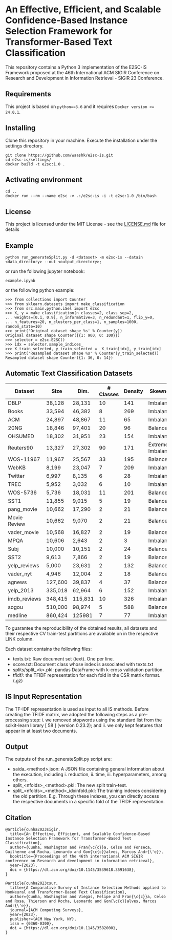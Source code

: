 # An Effective, Efficient, and Scalable Confidence-Based Instance Selection Framework for Transformer-Based Text Classification

This repository contains a Python 3 implementation of the E2SC-IS Framework proposed at the 46th International ACM SIGIR Conference on Research and Development in Information Retrieval - SIGIR 23 Conference.

## Requirements

This project is based on ```python==3.6``` and it requires ```Docker version >= 24.0.1```.

## Installing

Clone this repository in your machine. Execute the installation under the settings directory.

```
git clone https://github.com/waashk/e2sc-is.git
cd e2sc-is/settings/
docker build -t e2sc:1.0 .
```

## Activating environment

```
cd ..
docker run --rm --name e2sc -v .:/e2sc-is -i -t e2sc:1.0 /bin/bash
```

## License

This project is licensed under the MIT License - see the [LICENSE.md](LICENSE.md) file for details

## Example 

```
python run_generateSplit.py -d <dataset> -m e2sc-is --datain <data_directory> --out <output_directory>;
```

or run the following jupyter notebook:

```
example.ipynb
```

or the following python example:

```
>>> from collections import Counter
>>> from sklearn.datasets import make_classification
>>> from src.main.python.iSel import e2sc
>>> X, y = make_classification(n_classes=2, class_sep=2,
... weights=[0.1, 0.9], n_informative=3, n_redundant=1, flip_y=0,
... n_features=20, n_clusters_per_class=1, n_samples=1000, random_state=10)
>>> print('Original dataset shape %s' % Counter(y))
Original dataset shape Counter({{1: 900, 0: 100}})
>>> selector = e2sc.E2SC()
>>> idx = selector.sample_indices_
>>> X_train_selected, y_train_selected =  X_train[idx], y_train[idx]
>>> print('Resampled dataset shape %s' % Counter(y_train_selected))
Resampled dataset shape Counter({1: 36, 0: 14})
```

## Automatic Text Classification Datasets

| **Dataset**  | **Size** | **Dim.** | **# Classes** | **Density** | **Skewness**         | **Link**                                       |
|--------------|----------|----------|---------------|-------------|----------------------|------------------------------------------------|
| DBLP         | 38,128   | 28,131   | 10            | 141         | Imbalanced           | [LINK](https://doi.org/10.5281/zenodo.7555264) |
| Books        | 33,594   | 46,382   | 8             | 269         | Imbalanced           | [LINK](https://doi.org/10.5281/zenodo.7555256) |
| ACM          | 24,897   | 48,867   | 11            | 65          | Imbalanced           | [LINK](https://doi.org/10.5281/zenodo.7555249) |
| 20NG         | 18,846   | 97,401   | 20            | 96          | Balanced             | [LINK](https://doi.org/10.5281/zenodo.7555237) |
| OHSUMED      | 18,302   | 31,951   | 23            | 154         | Imbalanced           | [LINK](https://doi.org/10.5281/zenodo.7555276) |
| Reuters90    | 13,327   | 27,302   | 90            | 171         | Extremely Imbalanced | [LINK](https://doi.org/10.5281/zenodo.7555298) |
| WOS-11967    | 11,967   | 25,567   | 33            | 195         | Balanced             | [LINK](https://doi.org/10.5281/zenodo.7555385) |
| WebKB        | 8,199    | 23,047   | 7             | 209         | Imbalanced           | [LINK](https://doi.org/10.5281/zenodo.7555368) |
| Twitter      | 6,997    | 8,135    | 6             | 28          | Imbalanced           | [LINK](https://doi.org/10.5281/zenodo.7554707) |
| TREC         | 5,952    | 3,032    | 6             | 10          | Imbalanced           | [LINK](https://doi.org/10.5281/zenodo.7555342) |
| WOS-5736     | 5,736    | 18,031   | 11            | 201         | Balanced             | [LINK](https://doi.org/10.5281/zenodo.7555379) |
| SST1         | 11,855   | 9,015    | 5             | 19          | Balanced             | [LINK](https://doi.org/10.5281/zenodo.7555319) |
| pang_movie   | 10,662   | 17,290   | 2             | 21          | Balanced             | [LINK](https://doi.org/10.5281/zenodo.7555283) |
| Movie Review | 10,662   | 9,070    | 2             | 21          | Balanced             | [LINK](https://doi.org/10.5281/zenodo.7555273) |
| vader_movie  | 10,568   | 16,827   | 2             | 19          | Balanced             | [LINK](https://doi.org/10.5281/zenodo.7555354) |
| MPQA         | 10,606   | 2,643    | 2             | 3           | Imbalanced           | [LINK](https://doi.org/10.5281/zenodo.7555268) |
| Subj         | 10,000   | 10,151   | 2             | 24          | Balanced             | [LINK](https://doi.org/10.5281/zenodo.7555339) |
| SST2         | 9,613    | 7,866    | 2             | 19          | Balanced             | [LINK](https://doi.org/10.5281/zenodo.7555310) |
| yelp_reviews | 5,000    | 23,631   | 2             | 132         | Balanced             | [LINK](https://doi.org/10.5281/zenodo.7555396) |
| vader_nyt    | 4,946    | 12,004   | 2             | 18          | Balanced             | [LINK](https://doi.org/10.5281/zenodo.7555361) |
| agnews       | 127,600  | 39,837   | 4             | 37          | Balanced             | [LINK](https://doi.org/10.5281/zenodo.7555424) |
| yelp_2013    | 335,018  | 62,964   | 6             | 152         | Imbalanced           | [LINK](https://doi.org/10.5281/zenodo.7555898) |
| imdb_reviews | 348,415  | 115,831  | 10            | 326         | Imbalanced           | [LINK](https://doi.org/10.5281/zenodo.7555547) |
| sogou        | 510,000  | 98,974   | 5             | 588         | Balanced             | [LINK](https://doi.org/10.5281/zenodo.5259056) |
| medline      | 860,424  | 125981   | 7             | 77          | Imbalanced           | [LINK](https://doi.org/10.5281/zenodo.7555820) |

To guarantee the reproducibility of the obtained results, all datasets and their respective CV train-test partitions are available on in the respective LINK column.

Each dataset contains the following files:
- texts.txt: Raw document set (text). One per line.
- score.txt: Document class whose index is associated with texts.txt
- splits/split_\<k\>.pkl:  pandas DataFrame with k-cross validation partition.
- tfidf/: the TFIDF representation for each fold in the CSR matrix format. (.gz)

## IS Input Representation 

The TF-IDF representation is used as input to all IS methods. Before creating the TFIDF matrix, we adopted the following steps as a pre-processing step: i. we removed stopwords using the standard list from the scikit-learn library [ 58 ] (version 0.23.2); and ii. we only kept features that appear in at least two documents.

## Output

The outputs of the run_generateSplit.py script are:

- saida_\<method\>.json: A JSON file containing general information about the execution, including i. reduction, ii. time, iii. hyperparameters, among others.
- split_\<nfolds\>_\<method\>.pkl: The new split train-test.
- split_\<nfolds\>_\<method\>_idxinfold.pkl: The training indexes considering the old partition. E.g. Through these indexes, you can directly access the respective documents in a specific fold of the TFIDF representation.


## Citation

```
@article{cunha2023sigir,
  title={An Effective, Efficient, and Scalable Confidence-Based Instance Selection Framework for Transformer-Based Text Classification},
  author={Cunha, Washington and Fran{\c{c}}a, Celso and Fonseca, Guilherme and Rocha, Leonardo and Gon{\c{c}}alves, Marcos Andr{\'e}},
  booktitle={Proceedings of the 46th international ACM SIGIR conference on Research and development in information retrieval},
  year={2023},
  doi = {https://dl.acm.org/doi/10.1145/3539618.3591638},
}

@article{cunha2023csur,
  title={A Comparative Survey of Instance Selection Methods applied to NonNeural and Transformer-Based Text Classification},
  author={Cunha, Washington and Viegas, Felipe and Fran{\c{c}}a, Celso and Rosa, Thierson and Rocha, Leonardo and Gon{\c{c}}alves, Marcos Andr{\'e}},
  journal={ACM Computing Surveys},
  year={2023},
  publisher={ACM New York, NY},
  issn = {0360-0300},
  doi = {https://dl.acm.org/doi/10.1145/3582000},
}
```

